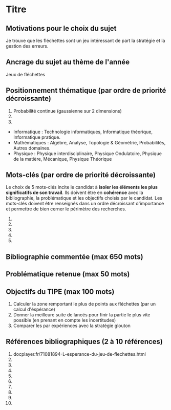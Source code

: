 # Titre

## Motivations pour le choix du sujet
Je trouve que les fléchettes sont un jeu intéressant de part la stratégie et la gestion des erreurs.


## Ancrage du sujet au thème de l'année
Jeux de fléchettes

## Positionnement thématique (par ordre de priorité décroissante)

1. Probabilité  continue (gaussienne sur 2 dimensions)
2. 
3.

- Informatique : Technologie informatiques, Informatique théorique, Informatique pratique.
- Mathématiques : Algèbre, Analyse, Topologie & Géométrie, Probabilités, Autres domaines.
- Physique : Physique interdisciplinaire, Physique Ondulatoire, Physique de la matière, Mécanique, Physique Théorique


## Mots-clés (par ordre de priorité décroissante)

Le choix de 5 mots-clés incite le candidat à **isoler les éléments les plus significatifs de son travail**. Ils doivent être en **cohérence** avec la bibliographie, la problématique et les objectifs choisis par le candidat. Les mots-clés doivent être renseignés dans un ordre décroissant d'importance et permettre de bien cerner le périmètre des recherches.

1.
2.
3.
4.
5.


## Bibliographie commentée (max 650 mots)



## Problématique retenue (max 50 mots)


## Objectifs du TIPE (max 100 mots)

1. Calculer la zone remportant le plus de points aux fléchettes (par un calcul d'éspérance)
2. Donner la meilleure suite de lancés pour finir la partie le plus vite possible (en prenant en compte les incertitudes)
3. Comparer les par expériences avec la stratégie glouton


## Références bibliographiques (2 à 10 références)

1. docplayer.fr/71081894-L-esperance-du-jeu-de-flechettes.html
2. 
3. 
4. 
5. 
6. 
7. 
8. 
9. 
10. 

